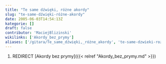 ```yaml
---
title: "Te same dźwięki, różne akordy"
slug: "te-same-dźwięki-różne-akordy"
date: 2005-06-03T14:54:13Z
kategorie: []
draft: false
contributor: 'MaciejBlizinski'
wikilinks: ['Akordy_bez_prymy']
aliases: ['/gitara/Te_same_dźwięki,_różne_akordy', 'te-same-dzwieki-rozne-akordy']
---
```

1.  REDIRECT [Akordy bez prymy]({{< relref "Akordy_bez_prymy.md" >}})